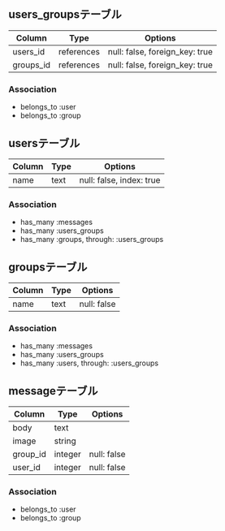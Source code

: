 ## users_groupsテーブル

|Column|Type|Options|
|------|----|-------|
|users_id|references|null: false, foreign_key: true|
|groups_id|references|null: false, foreign_key: true|

### Association
- belongs_to :user
- belongs_to :group


## usersテーブル

|Column|Type|Options|
|------|----|-------|
|name|text|null: false, index: true|

### Association
- has_many :messages
- has_many :users_groups
- has_many :groups, through: :users_groups


## groupsテーブル

|Column|Type|Options|
|------|----|-------|
|name|text|null: false|

### Association
- has_many :messages
- has_many :users_groups
- has_many :users, through: :users_groups


## messageテーブル
|Column|Type|Options|
|------|----|-------|
|body|text|
|image|string|
|group_id|integer|null: false|
|user_id|integer|null: false|

### Association
- belongs_to :user
- belongs_to :group